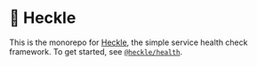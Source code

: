 # 🤬 Heckle

This is the monorepo for [Heckle](https://www.npmjs.com/package/@heckle/health), the simple service health check framework. To get started, see [`@heckle/health`](https://www.npmjs.com/package/@heckle/health).
